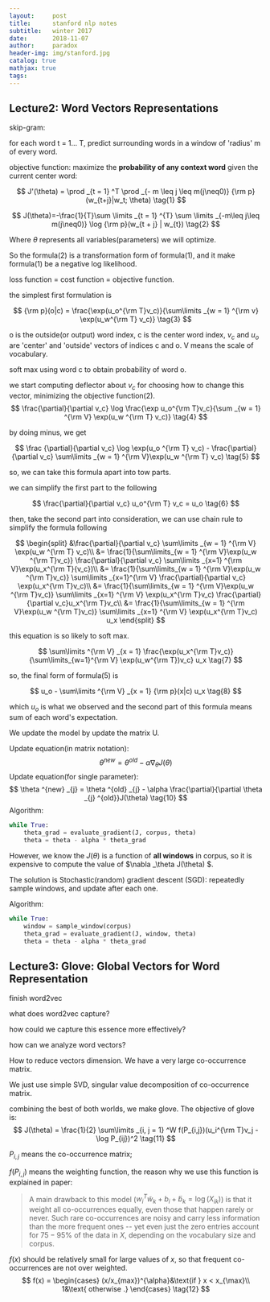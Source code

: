 ```yaml
---
layout:     post
title:      stanford nlp notes
subtitle:   winter 2017
date:       2018-11-07
author:     paradox
header-img: img/stanford.jpg
catalog: true
mathjax: true
tags: 
---
```


## Lecture2: Word Vectors Representations

skip-gram:

for each word t = 1... T, predict surrounding words in a window of 'radius' m of every word.

objective function: maximize the **probability of any context word** given the current center word:

$$
J'(\theta) = \prod _{t = 1} ^T \prod _{- m \leq j \leq m(j\neq0)} {\rm p}(w_{t+j}|w_t; \theta) \tag{1}
$$

$$
J(\theta)=-\frac{1}{T}\sum \limits _{t = 1} ^{T} \sum \limits _{-m\leq j\leq m(j\neq0)} \log {\rm p}(w_{t + j} | w_{t}) \tag{2}
$$

Where $\theta$ represents all variables(parameters) we will optimize.

So the formula(2) is a transformation form of formula(1), and it make formula(1) be a negative log likelihood. 

loss function = cost function = objective function.

the simplest first formulation is

$$
{\rm p}(o|c) = \frac{\exp(u_o^{\rm T}v_c)}{\sum\limits _{w = 1} ^{\rm v} \exp(u_w^{\rm T} v_c)} \tag{3}
$$

o is the outside(or output) word index, c is the center word index, $v_c$ and $u_o$ are 'center' and 'outside' vectors of indices c and o. V means the scale of vocabulary.

soft max using word c to obtain probability of word o.

we start computing deflector about $v_c$ for choosing how to change this vector, minimizing the objective function(2). 
$$
\frac{\partial}{\partial v_c} \log \frac{\exp u_o^{\rm T}v_c}{\sum _{w = 1} ^{\rm V} \exp(u_w ^{\rm T} v_c)} \tag{4}
$$

by doing minus, we get

$$
\frac {\partial}{\partial v_c} \log \exp(u_o ^{\rm T} v_c) - \frac{\partial}{\partial v_c} \sum\limits _{w =  1} ^{\rm V}\exp(u_w ^{\rm T} v_c) \tag{5}
$$

so, we can take this formula apart into tow parts.

we can simplify the first part to the following

$$
\frac{\partial}{\partial v_c} u_o^{\rm T} v_c = u_o \tag{6}
$$

then, take the second part into consideration, we can use chain rule to simplify the formula following

$$
\begin{split}
&\frac{\partial}{\partial v_c} \sum\limits _{w = 1} ^{\rm V} \exp(u_w ^{\rm T} v_c)\\
&= \frac{1}{\sum\limits_{w = 1} ^{\rm V}\exp(u_w ^{\rm T}v_c)} \frac{\partial}{\partial v_c}
\sum\limits _{x=1} ^{\rm V}\exp(u_x^{\rm T}{v_c})\\
&= \frac{1}{\sum\limits_{w = 1} ^{\rm V}\exp(u_w ^{\rm T}v_c)} \sum\limits _{x=1}^{\rm V} \frac{\partial}{\partial v_c} \exp(u_x^{\rm T}v_c)\\
&= \frac{1}{\sum\limits_{w = 1} ^{\rm V}\exp(u_w ^{\rm T}v_c)} \sum\limits _{x=1} ^{\rm V} \exp(u_x^{\rm T}v_c) \frac{\partial}{\partial v_c}u_x^{\rm T}v_c\\
&= \frac{1}{\sum\limits_{w = 1} ^{\rm V}\exp(u_w ^{\rm T}v_c)} \sum\limits _{x=1} ^{\rm V} \exp(u_x^{\rm T}v_c) u_x
\end{split}
$$

this equation is so likely to soft max.

$$
\sum\limits ^{\rm V} _{x = 1} \frac{\exp(u_x^{\rm T}v_c)}{\sum\limits_{w=1}^{\rm V} \exp(u_w^{\rm T})v_c} u_x \tag{7}
$$

so, the final form of formula(5) is

$$
u_o - \sum\limits ^{\rm V} _{x = 1} {\rm p}(x|c) u_x \tag{8}
$$

which $u_o$ is what we observed and the second part of this formula means sum of each word's expectation.

We update the model by update the matrix U.

Update equation(in matrix notation):
$$
\theta^{new} = \theta^{old} - \alpha\nabla _{\theta} J(\theta) \tag{9}
$$
Update equation(for single parameter):
$$
\theta ^{new} _{j} = \theta ^{old} _{j} - \alpha \frac{\partial}{\partial \theta _{j} ^{old}}J(\theta) \tag{10}
$$
Algorithm:

```python
while True:
    theta_grad = evaluate_gradient(J, corpus, theta)
    theta = theta - alpha * theta_grad
```

However, we know the $J(\theta)$ is a function of **all windows** in corpus, so it is expensive to compute the value of $\nabla _\theta J(\theta) $.

The solution is Stochastic(random) gradient descent (SGD): repeatedly sample windows, and update after each one.

Algorithm:

```python
while True:
    window = sample_window(corpus)
    theta_grad = evaluate_gradient(J, window, theta)
    theta = theta - alpha * theta_grad
```

## Lecture3: Glove: Global Vectors for Word Representation

finish word2vec

what does word2vec capture?

how could we capture this essence more effectively?

how can we analyze word vectors?

How to reduce vectors dimension. We have a very large co-occurrence matrix.

We just use simple SVD, singular value decomposition of co-occurrence matrix.

combining the best of both worlds, we make glove. The objective of glove is: 
$$
J(\theta) = \frac{1}{2} \sum\limits _{i, j = 1} ^W f(P_{i,j})(u_i^{\rm T}v_j - \log  P_{ij})^2 \tag{11}
$$

$P _{i, j}$ means the co-occurrence matrix;

$f(P _{i, j})$ means the weighting function, the reason why we use this function is explained in paper:

> A main drawback to this model ($w^{T} _i \tilde{w} _k + b_i + \tilde{b}_k = \log(X_{ik})$) is that it weight all co-occurrences equally, even those that happen rarely or never. Such rare co-occurrences are noisy and carry less information than the more frequent ones -- yet even just the zero entries  account for $75-95\%$ of the data in $X$, depending on the vocabulary size and corpus.

$f(x)$ should be relatively small for large values of $x$, so that frequent co-occurrences are not over weighted.
$$
f(x) = 
\begin{cases}
(x/x_{max})^{\alpha}&\text{if } x < x_{\max}\\
1&\text{  otherwise .}
\end{cases} \tag{12}
$$


